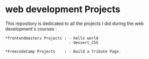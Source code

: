 # web development Projects
This repository is dedicated to all the projects I did during the web development's courses :
    
    *frontendmasters Projects : - hello world
                                - dessert_CSS
                                
    *FreecodeCamp Projects    : - Build a Tribute Page.
